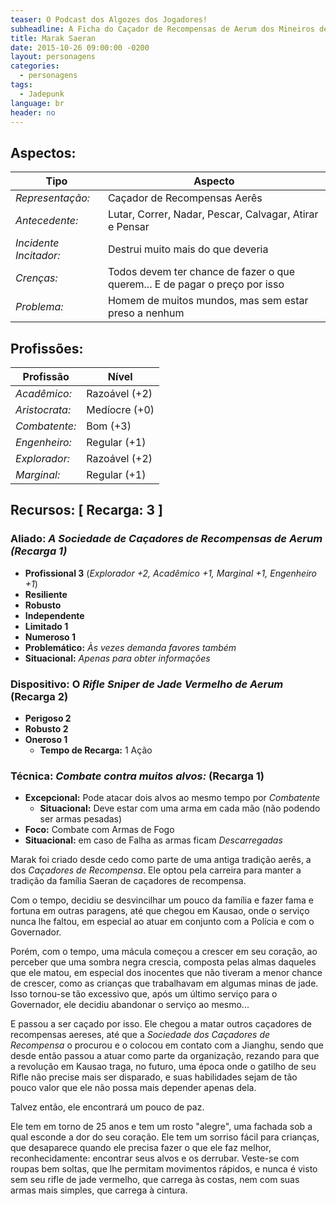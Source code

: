 ```yaml
---
teaser: O Podcast dos Algozes dos Jogadores!
subheadline: A Ficha do Caçador de Recompensas de Aerum dos Mineiros de Xiaiyu
title: Marak Saeran
date: 2015-10-26 09:00:00 -0200
layout: personagens
categories:
  - personagens
tags:
  - Jadepunk
language: br
header: no
---
```


## Aspectos:

| **Tipo** | **Aspecto**|
|-|-|
| _Representação:_ | Caçador de Recompensas Aerês |
| _Antecedente:_   | Lutar, Correr, Nadar, Pescar, Calvagar, Atirar e Pensar |
| _Incidente Incitador:_ | Destrui muito mais do que deveria |
| _Crenças:_ | Todos devem ter chance de fazer o que querem... E de pagar o preço por isso |
| _Problema:_  | Homem de muitos mundos, mas sem estar preso a nenhum |

## Profissões:

| **Profissão** | **Nível** |
|-|-|
| _Acadêmico:_ | Razoável (+2) |
| _Aristocrata:_ | Medíocre (+0) |
| _Combatente:_ | Bom (+3) |
| _Engenheiro:_ | Regular (+1) |
| _Explorador:_ | Razoável (+2) |
| _Marginal:_ | Regular (+1) |

## Recursos: [ Recarga: 3 ]

### Aliado: _A Sociedade de Caçadores de Recompensas de Aerum (Recarga 1)_
+  **Profissional 3** (_Explorador +2, Acadêmico +1, Marginal +1, Engenheiro +1_)
+ **Resiliente**
+ **Robusto**
+ **Independente**
+ **Limitado 1**
+ **Numeroso 1**
+ **Problemático:** _Às vezes demanda favores também_
+ **Situacional:** _Apenas para obter informações_

### Dispositivo: O _Rifle Sniper de Jade Vermelho de Aerum_  (Recarga 2)
+ **Perigoso 2**
+ **Robusto 2**
+ **Oneroso 1**
  + **Tempo de Recarga:** 1 Ação

### Técnica: _Combate contra muitos alvos:_   (Recarga 1)
+ **Excepcional:** Pode atacar dois alvos ao mesmo tempo por _Combatente_
	+ **Situacional:** Deve estar com uma arma em cada mão (não podendo ser armas pesadas)
+ **Foco:** Combate com Armas de Fogo
+ **Situacional:** em caso de Falha as armas ficam _Descarregadas_
     


Marak foi criado desde cedo como parte de uma antiga tradição aerês, a
dos _Caçadores de  Recompensa_. Ele optou pela carreira  para manter a
tradição da  família Saeran de  caçadores de recompensa. 

Com o tempo, decidiu se desvincilhar  um pouco da família e fazer fama
e fortuna em outras paragens, até que chegou em Kausao, onde o serviço
nunca lhe faltou, em especial ao atuar em conjunto com a Polícia e com
o Governador.

Porém, com  o tempo, uma mácula  começou a crescer em  seu coração, ao
perceber que uma  sombra negra crescia, composta  pelas almas daqueles
que  ele matou,  em especial  dos inocentes  que não  tiveram a  menor
chance de crescer,  como as crianças que trabalhavam  em algumas minas
de jade. Isso tornou-se tão excessivo que, após um último serviço para
o Governador, ele decidiu abandonar o serviço ao mesmo...

E passou a  ser caçado por isso.  Ele chegou  a matar outros caçadores
de  recompensas  aereses,  até  que  a  _Sociedade  dos  Caçadores  de
Recompensa_ o procurou e o colocou em contato com a Jianghu, sendo que
desde então passou a atuar como parte da organização, rezando para que
a revolução  em Kausao traga, no  futuro, uma época onde  o gatilho de
seu Rifle não precise mais ser  disparado, e suas habilidades sejam de
tão pouco  valor que ele não  possa mais depender apenas  dela. 

Talvez então, ele encontrará um pouco de paz.

Ele tem em torno de 25 anos e tem um rosto "alegre", uma fachada sob a
qual  esconde a  dor do  seu coração.  Ele tem  um sorriso  fácil para
crianças,  que desaparece  quando  ele  precisa fazer  o  que ele  faz
melhor, reconhecidamente: encontrar seus alvos e os derrubar. Veste-se
com roupas bem soltas, que lhe  permitam movimentos rápidos, e nunca é
visto sem seu  rifle de jade vermelho, que carrega  às costas, nem com
suas armas mais simples, que carrega à cintura.
